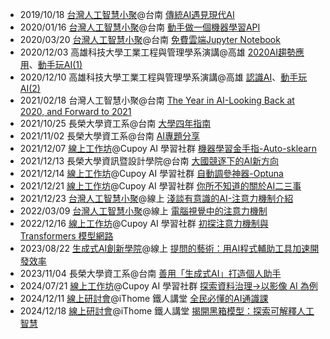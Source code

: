 
- 2019/10/18 [台灣人工智慧小聚](https://medium.com/ai-academy-taiwan/當傳統ai遇見現代ai-ac51d6814918)@台南 [傳統AI遇見現代AI](https://github.com/andy6804tw/speech-archive/blob/main/2019/20191018-當傳統AI遇見現代AI/20191018-當傳統AI遇見現代AI.pdf)
- 2020/01/16 [台灣人工智慧小聚](https://www.facebook.com/groups/taiwan.ai.meetup/permalink/2443862985925219/)@台南 [動手做一個機器學習API](https://github.com/andy6804tw/speech-archive/blob/main/2020/20200116-動手做一個機器學習API/20200116-動手做一個機器學習API.pdf)
- 2020/03/20 [台灣人工智慧小聚](https://www.facebook.com/aiacademy.tw/photos/g.1651582658486593/2320758821359215)@台南 [免費雲端Jupyter Notebook](https://github.com/andy6804tw/speech-archive/blob/main/2020/20200320-%E5%85%8D%E8%B2%BB%E9%9B%B2%E7%AB%AFJupyter%20Notebook/20200320-%E5%85%8D%E8%B2%BB%E9%9B%B2%E7%AB%AFJupyter%20Notebook.pdf)
- 2020/12/03 高雄科技大學工業工程與管理學系演講@高雄 [2020AI趨勢應用](https://github.com/andy6804tw/speech-archive/blob/main/2020/20201203-高雄科技大學工業工程與管理學系演講/2020AI趨勢應用.pdf)、[動手玩AI(1)](https://github.com/andy6804tw/speech-archive/blob/main/2020/20201203-高雄科技大學工業工程與管理學系演講/動手玩AI(1).pdf)
- 2020/12/10 高雄科技大學工業工程與管理學系演講@高雄 [認識AI](https://github.com/andy6804tw/speech-archive/blob/main/2020/20201210-高雄科技大學工業工程與管理學系演講/認識AI.pdf)、[動手玩AI(2)](https://github.com/andy6804tw/speech-archive/blob/main/2020/20201210-高雄科技大學工業工程與管理學系演講/動手玩AI(2).pdf)
- 2021/02/18 台灣人工智慧小聚@台南 [The Year in AI-Looking Back at 2020, and Forward to 2021](https://github.com/andy6804tw/speech-archive/blob/main/2021/20210218-The%20Year%20in%20AI-Looking%20Back%20at%202020%2C%20and%20Forward%20to%202021/The%20Year%20in%20AI-Looking%20Back%20at%202020%2C%20and%20Forward%20to%202021.pdf)
- 2021/10/25 長榮大學資工系@台南 [大學四年指南](https://github.com/andy6804tw/speech-archive/blob/main/2021/20211025-大學四年指南/大學四年指南.pdf)
- 2021/11/02 長榮大學資工系@台南 [AI專題分享](https://github.com/andy6804tw/speech-archive/blob/main/2021/20211102-AI專題分享/AI專題分享.pdf)
- 2021/12/07 [線上工作坊](https://www.cupoy.com/event-content/0000017D4AD11FBB000000036375706F795F72656C6561736553747564794576656E74)@Cupoy AI 學習社群 [機器學習金手指-Auto-sklearn](https://github.com/andy6804tw/speech-archive/blob/main/2021/20211207-機器學習金手指-Auto-sklearn/機器學習金手指-Auto-sklearn.pdf)
- 2021/12/13 長榮大學資訊暨設計學院@台南 [大國競逐下的AI新方向](https://github.com/andy6804tw/speech-archive/blob/main/2021/20211213-長榮演講/長榮演講.pdf)
- 2021/12/14 [線上工作坊](https://www.cupoy.com/event-content/0000017D4AD11FBB000000036375706F795F72656C6561736553747564794576656E74)@Cupoy AI 學習社群 [自動調參神器-Optuna](https://github.com/andy6804tw/speech-archive/blob/main/2021/20211214-自動調參神器-Optuna/自動調參神器-Optuna.pdf)
- 2021/12/21 [線上工作坊](https://www.cupoy.com/event-content/0000017D4AD11FBB000000036375706F795F72656C6561736553747564794576656E74)@Cupoy AI 學習社群 [你所不知道的關於AI二三事](https://github.com/andy6804tw/speech-archive/blob/main/2021/20211221-你所不知道的關於AI二三事/你所不知道的關於AI二三事.pdf)
- 2021/12/23 [台灣人工智慧小聚](https://medium.com/@andy6804tw/淺談有意識的-ai-注意力機制介紹-59ec5b825b3e)@線上 [淺談有意識的AI-注意力機制介紹](https://github.com/andy6804tw/speech-archive/blob/main/2021/20211223-淺談有意識的AI-注意力機制介紹/淺談有意識的AI-注意力機制介紹.pdf)
- 2022/03/09 [台灣人工智慧小聚](https://medium.com/@andy6804tw/電腦視覺中的注意力機制-545e08c1afc1)@線上 [電腦視覺中的注意力機制](https://github.com/andy6804tw/speech-archive/blob/main/2022/20220309-電腦視覺中的注意力機制/電腦視覺中的注意力機制.pdf)
- 2022/12/16 [線上工作坊](https://medium.com/@andy6804tw/電腦視覺中的注意力機制-545e08c1afc1)@Cupoy AI 學習社群 [初探注意力機制與 Transformers 模型網路](https://www.cupoy.com/collection/00000184E06105A9000000056375706F795F72656C656173654355?layoutType=introduction)
- 2023/08/22 [生成式AI創新學院](https://www.technice.com.tw/classnotes/65713/)@線上 [提問的藝術：用AI程式輔助工具加速開發效率](https://www.technice.com.tw/review/65990/)
- 2023/11/04 長榮大學資工系@台南 [善用「生成式AI」打造個人助手](https://github.com/andy6804tw/speech-archive/blob/main/2023/20231104-善用「生成式AI」打造個人助手/善用「生成式AI」打造個人助手.pdf)
- 2024/07/21 [線上工作坊](https://www.cupoy.com/event-content/000001902B9E4B41000000016375706F795F72656C6561736553747564794576656E74)@Cupoy AI 學習社群 [探索資料治理→以影像 AI 為例](https://github.com/andy6804tw/speech-archive/blob/main/2024/20240721-%E6%8E%A2%E7%B4%A2%E8%B3%87%E6%96%99%E6%B2%BB%E7%90%86/%E6%8E%A2%E7%B4%A2%E8%B3%87%E6%96%99%E6%B2%BB%E7%90%86(%E8%A9%A6%E9%96%B1).pdf)
- 2024/12/11 [線上研討會](https://itplus.ithome.com.tw/webinar-page/242)@iThome 鐵人講堂 [全民必懂的AI通識課](https://github.com/andy6804tw/speech-archive/blob/main/2024/20241211-全民必懂的AI通識課/iThome%20鐵人講堂_全民必懂的AI通識課.pdf)
- 2024/12/18 [線上研討會](https://itplus.ithome.com.tw/webinar-page/243)@iThome 鐵人講堂 [揭開黑箱模型：探索可解釋人工智慧](https://github.com/andy6804tw/speech-archive/blob/main/2024/20241218-探索可解釋人工智慧/iThome%20鐵人講堂_揭開黑箱模型-探索可解釋人工智慧.pdf)